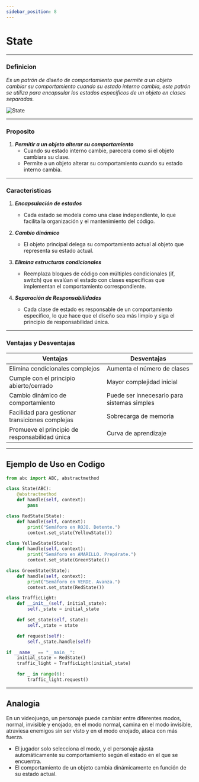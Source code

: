 ```yaml
---
sidebar_position: 8
---
```


# State

---
### Definicion

_Es un patrón de diseño de comportamiento que permite a un objeto cambiar su comportamiento cuando su estado interno cambia, este patrón se utiliza para encapsular los estados específicos de un objeto en clases separadas._

![State](https://reactiveprogramming.io/_next/image?url=%2Fbooks%2Fpatterns%2Fimg%2Fpatterns-articles%2Fstate-sequence.png&w=3840&q=75)

---

### Proposito

1. **_Permitir a un objeto alterar su comportamiento_**
   - Cuando su estado interno cambie, parecera como si el objeto cambiara su clase.
   - Permite a un objeto alterar su comportamiento cuando su estado interno cambia.

---

### Caracteristicas

1. **_Encapsulación de estados_**
   - Cada estado se modela como una clase independiente, lo que facilita la organización y el mantenimiento del código.
   

2. **_Cambio dinámico_**
   - El objeto principal delega su comportamiento actual al objeto que representa su estado actual.

3. **_Elimina estructuras condicionales_**
   - Reemplaza bloques de código con múltiples condicionales (if, switch) que evalúan el estado con clases específicas que implementan el comportamiento correspondiente.

4. **_Separación de Responsabilidades_**
   - Cada clase de estado es responsable de un comportamiento específico, lo que hace que el diseño sea más limpio y siga el principio de responsabilidad única.
---

### Ventajas y Desventajas

| **Ventajas** | **Desventajas** |
|--------------|--------------|
| Elimina condicionales complejos   | Aumenta el número de clases   |
| Cumple con el principio abierto/cerrado       | Mayor complejidad inicial  |
| Cambio dinámico de comportamiento    | Puede ser innecesario para sistemas simples |
| Facilidad para gestionar transiciones complejas    | Sobrecarga de memoria   |
| Promueve el principio de responsabilidad única    | Curva de aprendizaje   |

---

## Ejemplo de Uso en Codigo

```python
from abc import ABC, abstractmethod

class State(ABC):
    @abstractmethod
    def handle(self, context):
        pass

class RedState(State):
    def handle(self, context):
        print("Semáforo en ROJO. Detente.")
        context.set_state(YellowState())

class YellowState(State):
    def handle(self, context):
        print("Semáforo en AMARILLO. Prepárate.")
        context.set_state(GreenState())

class GreenState(State):
    def handle(self, context):
        print("Semáforo en VERDE. Avanza.")
        context.set_state(RedState())

class TrafficLight:
    def __init__(self, initial_state):
        self._state = initial_state

    def set_state(self, state):
        self._state = state

    def request(self):
        self._state.handle(self)

if __name__ == "__main__":
    initial_state = RedState()
    traffic_light = TrafficLight(initial_state)

    for _ in range(6):  
        traffic_light.request()
```
---

## Analogia

En un videojuego, un personaje puede cambiar entre diferentes modos, normal, invisible y enojado, en el modo normal, camina en el modo invisible, atraviesa enemigos sin ser visto y en el modo enojado, ataca con más fuerza.

 - El jugador solo selecciona el modo, y el personaje ajusta automáticamente su comportamiento según el estado en el que se encuentra.
 - El comportamiento de un objeto cambia dinámicamente en función de su estado actual.




